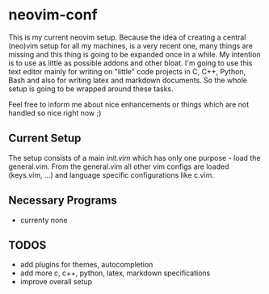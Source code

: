 # neovim-conf
This is my current neovim setup. Because the idea of creating a central (neo)vim setup for all my machines, is a very recent one, many things are missing and this thing is going to be expanded once in a while.
My intention is to use as little as possible addons and other bloat.
I'm going to use this text editor mainly for writing on "little" code projects in C, C++, Python, Bash and also for writing latex and markdown documents. So the whole setup is going to be wrapped around these tasks.

Feel free to inform me about nice enhancements or things which are not handled so nice right now ;)

## Current Setup
The setup consists of a main *init.vim* which has only one purpose - load the general.vim.
From the general.vim all other vim configs are loaded (keys.vim, ...) and language specific configurations like c.vim.

## Necessary Programs
- currenty none

## TODOS
- add plugins for themes, autocompletion
- add more c, c++, python, latex, markdown specifications
- improve overall setup


